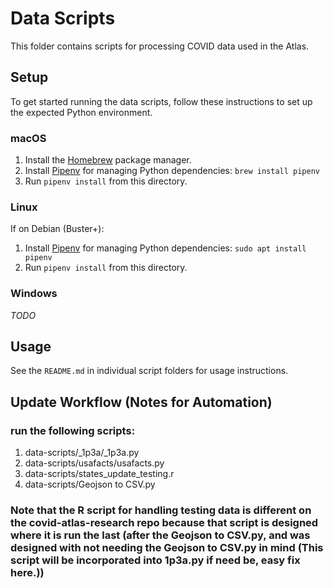 # Data Scripts

This folder contains scripts for processing COVID data used in the Atlas.

## Setup

To get started running the data scripts, follow these instructions to set up the expected Python environment.

### macOS

1. Install the [Homebrew](https://brew.sh/) package manager.
2. Install [Pipenv](https://pipenv.pypa.io/en/latest/) for managing Python dependencies: `brew install pipenv`
3. Run `pipenv install` from this directory.

### Linux

If on Debian (Buster+):

1. Install [Pipenv](https://pipenv.pypa.io/en/latest/) for managing Python dependencies: `sudo apt install pipenv`
3. Run `pipenv install` from this directory.

### Windows

_TODO_

## Usage

See the `README.md` in individual script folders for usage instructions.

## Update Workflow (Notes for Automation)
### run the following scripts:
1. data-scripts/_1p3a/_1p3a.py
2. data-scripts/usafacts/usafacts.py
3. data-scripts/states_update_testing.r
4. data-scripts/Geojson to CSV.py

### Note that the R script for handling testing data is different on the covid-atlas-research repo because that script is designed where it is run the last (after the Geojson to CSV.py, and was designed with not needing the Geojson to CSV.py in mind (This script will be incorporated into 1p3a.py if need be, easy fix here.))
